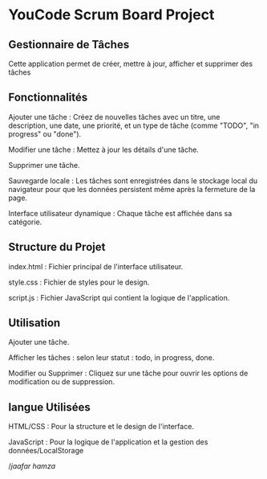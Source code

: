 # YouCode Scrum Board Project

## Gestionnaire de Tâches

Cette application permet de créer, mettre à jour, afficher et supprimer des tâches


## Fonctionnalités

Ajouter une tâche : Créez de nouvelles tâches avec un titre, une description, une date, une priorité, et un type de tâche (comme "TODO", "in progress" ou "done").

Modifier une tâche : Mettez à jour les détails d'une tâche.

Supprimer une tâche.

Sauvegarde locale : Les tâches sont enregistrées dans le stockage local du navigateur pour que les données persistent même après la fermeture de la page.

Interface utilisateur dynamique : Chaque tâche est affichée dans sa catégorie.



## Structure du Projet

index.html : Fichier principal de l'interface utilisateur.

style.css : Fichier de styles pour le design.

script.js : Fichier JavaScript qui contient la logique de l'application.

## Utilisation 

Ajouter une tâche.

Afficher les tâches :  selon leur statut : todo, in progress, done.

Modifier ou Supprimer : Cliquez sur une tâche pour ouvrir les options de modification ou de suppression.

## langue Utilisées

HTML/CSS : Pour la structure et le design de l'interface.

JavaScript : Pour la logique de l'application et la gestion des données/LocalStorage 


/*jaafar hamza*
